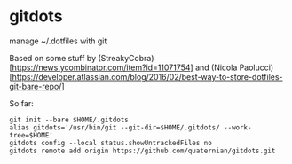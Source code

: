 # gitdots
manage ~/.dotfiles with git

Based on some stuff by (StreakyCobra)[https://news.ycombinator.com/item?id=11071754] and  (Nicola Paolucci)[https://developer.atlassian.com/blog/2016/02/best-way-to-store-dotfiles-git-bare-repo/]

So far:

	git init --bare $HOME/.gitdots
	alias gitdots='/usr/bin/git --git-dir=$HOME/.gitdots/ --work-tree=$HOME'
	gitdots config --local status.showUntrackedFiles no
	gitdots remote add origin https://github.com/quaternian/gitdots.git
	
	
